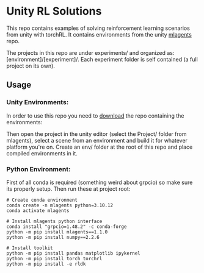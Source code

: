# Unity RL Solutions
This repo contains examples of solving reinforcement learning scenarios from unity with torchRL. 
It contains environments from the unity [mlagents](https://github.com/Unity-Technologies/ml-agents) repo.

The projects in this repo are under experiments/ and organized as: [environment]/[experiment]/. 
Each experiment folder is self contained (a full project on its own). 

## **Usage**

### **Unity Environments**:

In order to use this repo you need to [download](https://docs.unity3d.com/Packages/com.unity.ml-agents@4.0/manual/Installation.html) the repo containing the environments:

Then open the project in the unity editor (select the Project/ folder from mlagents), select a scene from an environment and build it for whatever platform you're on.
Create an env/ folder at the root of this repo and place compiled environments in it.

### **Python Environment**:

First of all conda is required (something weird about grpcio) so make sure its properly setup. Then run these at project root:

```
# Create conda environment
conda create -n mlagents python=3.10.12
conda activate mlagents

# Install mlagents python interface
conda install "grpcio=1.48.2" -c conda-forge
python -m pip install mlagents==1.1.0
python -m pip install numpy==2.2.6

# Install toolkit
python -m pip install pandas matplotlib ipykernel
python -m pip install torch torchrl 
python -m pip install -e rldk
```
